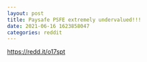 ```yaml
--- 
layout: post 
title: Paysafe PSFE extremely undervalued!!! 
date: 2021-06-16 1623858047 
categories: reddit 
--- 
```

https://redd.it/o17spt